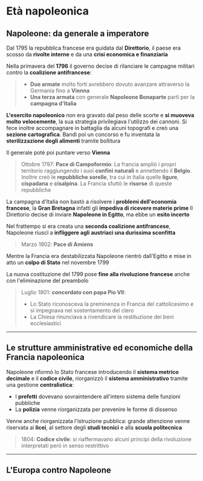 # Età napoleonica

## Napoleone: da generale a imperatore

Dal 1795 la repubblica francese era guidata dal **Direttorio**, il paese era scosso da **rivolte interne** e da una **crisi economica e finanziaria**

Nella primavera del **1796** il governo decise di rilanciare le campagne militari contro la **coalizione antifrancese**:
> - **Due armate** molto forti avrebbero dovuto avanzare attraverso la Germania fino a **Vienna**
> - **Una terza armata** con generale **Napoleone Bonaparte** partì per la **campagna d'Italia**

**L'esercito napoleonico** non era gravato dal peso delle scorte e **si muoveva molto velocemente**, la sua strategia privilegiava l'utilizzo dei cannoni. Si fece inoltre accompagnare in battaglia da alcuni topografi e creò una **sezione cartografica**. Bandì poi un concorso e fu inventata la **sterilizzazione degli alimenti** tramite bollitura

Il generale potè poi puntare verso **Vienna**

> Ottobre 1797: **Pace di Campoformio**:
> La francia ampliò i propri territorio raggiungendo i suoi **confini naturali** e annettendo il **Belgio**. Inoltre creò le **repubbliche sorelle**, tra cui in Italia quelle **ligure**, **cispadana** e **cisalpina**. La Francia sfuttò le **risorse** di queste repubbliche

La campagna d'Italia non bastò a risolvere i **problemi dell'economia francese**, la **Gran Bretagna** infatti gli **impediva di ricevere materie prime**
Il Direttorio decise di inviare **Napoleone in Egitto**, ma ebbe un **esito incerto**

Nel frattempo si era creata una **seconda coalizione antifrancese**, Napoleone riuscì a **infliggere agli austriaci una durissima sconfitta**
> Marzo 1802: **Pace di Amiens**

Mentre la Francia era destabilizzata Napoleone rientrò dall'Egitto e mise in atto un **colpo di Stato** nel novembre 1799

La nuova costituzione del 1799 pose **fine alla rivoluzione francese** anche con l'eliminazione del preambolo

> Luglio 1801: **concordato con papa Pio VII**:
> - Lo Stato riconosceva la preminenza in Francia del cattolicesimo e si impegnava nel sostentamento del clero
> - La Chiesa rinunciava a rivendicare la restituzione dei beni ecclesiastici

---

## Le strutture amministrative ed economiche della Francia napoleonica

Napoleone riformò lo Stato francese introducendo il **sistema metrico decimale** e il **codice civile**, riorganizzò il **sistema amministrativo** tramite una gestione **centralistica**:
- I **prefetti** dovevano sovraintendere all'intero sistema delle funzioni pubbliche
- La **polizia** venne riorganizzata per prevenire le forme di dissenso

Venne anche riorganizzata l'istruzione pubblica: grande attenzione venne riservata ai **licei**, al settore degli **studi tecnici** e alla **scuola politecnica**

> 1804: **Codice civile**: si riaffermavano alcuni principi della rivoluzione interpretati però in senso restrittivo

---

## L'Europa contro Napoleone

